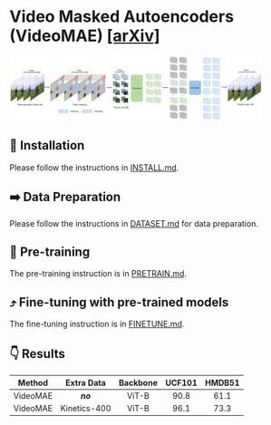 # Video Masked Autoencoders (VideoMAE) [[arXiv]](https://arxiv.org/abs/2203.12602)

![VideoMAE Framework](videomae.jpg)


## 🔨 Installation

Please follow the instructions in [INSTALL.md](INSTALL.md).

## ➡️ Data Preparation

Please follow the instructions in [DATASET.md](DATASET.md) for data preparation.

## 🔄 Pre-training

The pre-training instruction is in [PRETRAIN.md](PRETRAIN.md).

## ⤴️ Fine-tuning with pre-trained models

The fine-tuning instruction is in [FINETUNE.md](FINETUNE.md).

## 👇 Results

|  Method  |  Extra Data  | Backbone | UCF101 | HMDB51 |
| :------: | :----------: | :------: | :----: | :----: |
| VideoMAE |   ***no***   |  ViT-B   |  90.8  |  61.1  |
| VideoMAE | Kinetics-400 |  ViT-B   |  96.1  |  73.3  |
